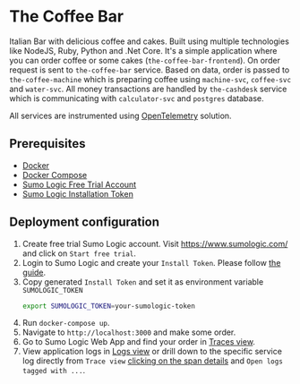 # The Coffee Bar

Italian Bar with delicious coffee and cakes. Built using multiple technologies like NodeJS, Ruby, Python and .Net Core. 
It's a simple application where you can order coffee or some cakes (`the-coffee-bar-frontend`). On order request is sent to 
`the-coffee-bar` service. Based on data, order is passed to `the-coffee-machine` which is preparing coffee using 
`machine-svc`, `coffee-svc` and `water-svc`. All money transactions are handled by `the-cashdesk` service which is 
communicating with `calculator-svc` and `postgres` database.

All services are instrumented using [OpenTelemetry](https://opentelemetry.io/) solution.

## Prerequisites
* [Docker](https://docs.docker.com/get-docker/)
* [Docker Compose](https://docs.docker.com/compose/install/)
* [Sumo Logic Free Trial Account](https://www.sumologic.com/)
* [Sumo Logic Installation Token](https://help.sumologic.com/Manage/Security/Installation_Tokens#manage%C2%A0installation%C2%A0tokens)

## Deployment configuration
1. Create free trial Sumo Logic account. Visit https://www.sumologic.com/ and click on `Start free trial`.
2. Login to Sumo Logic and create your `Install Token`. 
Please follow [the guide](https://help.sumologic.com/Manage/Security/Installation_Tokens#manage%C2%A0installation%C2%A0tokens).
3. Copy generated `Install Token` and set it as environment variable `SUMOLOGIC_TOKEN`
    ```bash
    export SUMOLOGIC_TOKEN=your-sumologic-token
    ```
4. Run `docker-compose up`.
5. Navigate to `http://localhost:3000` and make some order.
6. Go to Sumo Logic Web App and find your order in [Traces view](https://help.sumologic.com/Traces/02Working_with_Tracing_data/03View_and_investigate_traces).
7. View application logs in [Logs view](https://help.sumologic.com/05Search/Get-Started-with-Search/Search-Basics/About-Search-Basics) 
or drill down to the specific service log directly from `Trace view` [clicking on the span details](https://help.sumologic.com/Traces/02Working_with_Tracing_data/03View_and_investigate_traces#details-pane) and `Open logs tagged with ...`.
